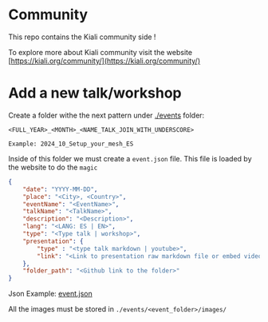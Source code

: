 # Community

This repo contains the Kiali community side !

To explore more about Kiali community visit the website [https://kiali.org/community/](https://kiali.org/community/)



# Add a new talk/workshop

Create a folder withe the next pattern under [./events](./events) folder:


```
<FULL_YEAR>_<MONTH>_<NAME_TALK_JOIN_WITH_UNDERSCORE>

Example: 2024_10_Setup_your_mesh_ES
```

Inside of this folder we must create a `event.json` file. This file is loaded by the website to do the `magic`


```json
{
	"date": "YYYY-MM-DD",
	"place": "<City>, <Country>",
	"eventName": "<EventName>",
	"talkName": "<TalkName>",
	"description": "<Description>",
	"lang": "<LANG: ES | EN>",
	"type": "<Type talk | workshop>",
	"presentation": {
		"type" : "<type talk markdown | youtube>",
		"link": "<Link to presentation raw markdown file or embed video>"
	},	
	"folder_path": "<Github link to the folder>"
}

```

Json Example: [event.json](./events/2024_06_Kiali_Beyond_the_Graph_Troubleshooting_Istio/event.json)


All the images must be stored in `./events/<event_folder>/images/`
